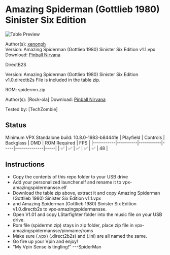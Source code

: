 # Amazing Spiderman (Gottlieb 1980) Sinister Six Edition

![Table Preview](https://pinballnirvana.com/forums/attachments/0screenshot-dt-png.43242/)

Author(s): [xenonph](https://www.vpforums.org/index.php?showuser=14100)  
Version:  Amazing Spiderman (Gottlieb 1980) Sinister Six Edition v1.1.vpx
Download:  [Pinball Nirvana](https://pinballnirvana.com/forums/resources/amazing-spiderman-gottlieb-1980-sinister-six-edition.8400/)

DirectB2S

Version: Amazing Spiderman (Gottlieb 1980) Sinister Six Edition v1.0.directb2s 
File is included in the table zip.

ROM: spidermn.zip

Author(s): [Rock-ola]
Download:  [Pinball Nirvana](https://pinballnirvana.com/forums/resources/spidermn.2352/)

Tested by:
[TechZombie]

## Status 

Minimum VPX Standalone build: 10.8.0-1983-b84441e
| Playfield | Controls | Backglass | DMD | ROM Required | FPS | 
|-----------|----------|-----------|-----|--------------|-----|
| :white_check_mark: | :white_check_mark: | :white_check_mark: | :white_check_mark: | :white_check_mark: | 48 |

## Instructions

- Copy the contents of this repo folder to your USB drive
- Add your personalized launcher.elf and rename it to vpx-amazingspidermansse.elf
- Download the table zip above, extract it and copy Amazing Spiderman (Gottlieb 1980) Sinister Six Edition v1.1.vpx
- and Amazing Spiderman (Gottlieb 1980) Sinister Six Edition v1.0.directb2s to vpx-amazingspidermansse.
- Open V1.01 and copy LStarfighter folder into the music file on your USB drive.
- Rom file (spidermn.zip) stays in zip folder, place zip file in vpx-amazingspidermansse/pinmame/roms
- Make sure (.vpx) (.direct2b2s) and (.ini) are all named the same. 
- Go fire up your Vpin and enjoy!
- "My Vpin Sense is tingling!" ---SpiderMan